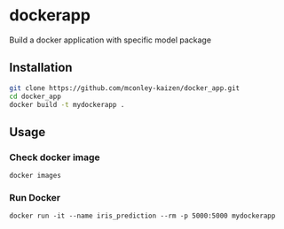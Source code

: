 # dockerapp
Build a docker application with specific model package

## Installation
```bash
git clone https://github.com/mconley-kaizen/docker_app.git
cd docker_app
docker build -t mydockerapp .
```

## Usage
### Check docker image
`docker images`

### Run Docker
`docker run -it --name iris_prediction --rm -p 5000:5000 mydockerapp`
